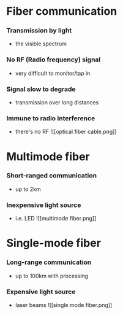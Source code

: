 # Fiber communication
### Transmission by light
- the visible spectrum
### No RF (Radio frequency) signal
- very difficult to monitor/tap in
### Signal slow to degrade
- transmission over long distances
### Immune to radio interference
- there's no RF
![[optical fiber cable.png]]

# Multimode fiber
### Short-ranged communication
- up to 2km
### Inexpensive light source
- i.e. LED
![[multimode fiber.png]]

# Single-mode fiber
### Long-range communication
- up to 100km with processing
### Expensive light source
- laser beams
![[single mode fiber.png]]